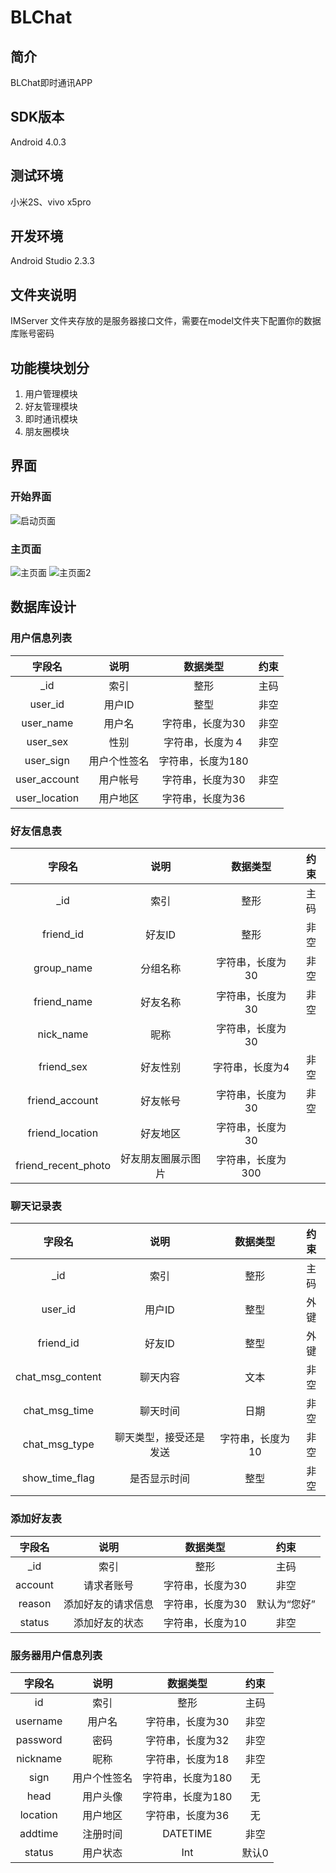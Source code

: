 # BLChat
## 简介  
BLChat即时通讯APP

## SDK版本
Android 4.0.3

## 测试环境
小米2S、vivo x5pro

## 开发环境
Android Studio 2.3.3

## 文件夹说明
IMServer 文件夹存放的是服务器接口文件，需要在model文件夹下配置你的数据库账号密码

## 功能模块划分
1. 用户管理模块
2. 好友管理模块
3. 即时通讯模块
4. 朋友圈模块

## 界面
### 开始界面
![启动页面](http://i.imgur.com/jqQ2ZEw.png)
### 主页面
![主页面](http://i.imgur.com/8obW0Lv.png)
![主页面2](http://i.imgur.com/GNOi64s.png)
## 数据库设计
### 用户信息列表
字段名|说明|数据类型|约束
:----:|:-----:|:-----:|:---:
_id|索引	|整形|主码
user_id|用户ID|整型|非空
user_name|用户名|字符串，长度为30|非空
user_sex|性别|字符串，长度为４|非空
user_sign|用户个性签名|字符串，长度为180| 
user_account|用户帐号|字符串，长度为30|非空
user_location|用户地区|字符串，长度为36|	

### 好友信息表
字段名|说明|数据类型|约束
:----:|:-----:|:-----:|:---:
_id	|索引	|整形	|主码
friend_id|好友ID	|整形|非空
group_name|分组名称|字符串，长度为30|非空
friend_name|好友名称|字符串，长度为30|非空
nick_name|昵称|字符串，长度为30|	 
friend_sex|好友性别|字符串，长度为4|非空
friend_account|好友帐号|字符串，长度为30|非空
friend_location|好友地区|字符串，长度为30|	 
friend_recent_photo|好友朋友圈展示图片	|字符串，长度为300|
	
### 聊天记录表
字段名|说明|数据类型|约束
:----:|:-----:|:-----:|:---:
_id|索引|整形|主码
user_id|用户ID|整型|外键
friend_id|好友ID|整型|外键
chat_msg_content|聊天内容|文本|非空
chat_msg_time|聊天时间|日期|非空
chat_msg_type|聊天类型，接受还是发送|字符串，长度为10|非空
show_time_flag|是否显示时间|整型|非空

 
### 添加好友表
字段名|说明|数据类型|约束
:----:|:-----:|:-----:|:---:
_id|索引|整形|主码
account|请求者账号|字符串，长度为30|非空
reason|添加好友的请求信息|字符串，长度为30|默认为“您好”
status|添加好友的状态|字符串，长度为10|非空

### 服务器用户信息列表
字段名|说明|数据类型|约束
:----:|:-----:|:-----:|:---:
id|索引|整形|主码
username|用户名|字符串，长度为30|非空
password|密码|字符串，长度为32|非空
nickname|昵称|字符串，长度为18|非空
sign|用户个性签名	|字符串，长度为180|无	 
head|用户头像|字符串，长度为180|无
location	|用户地区|字符串，长度为36|无 	
addtime|注册时间|DATETIME|非空 
status|用户状态|Int|默认0	 

